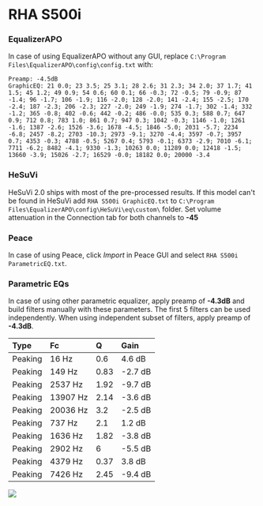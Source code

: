 # RHA S500i

### EqualizerAPO
In case of using EqualizerAPO without any GUI, replace `C:\Program Files\EqualizerAPO\config\config.txt`
with:
```
Preamp: -4.5dB
GraphicEQ: 21 0.0; 23 3.5; 25 3.1; 28 2.6; 31 2.3; 34 2.0; 37 1.7; 41 1.5; 45 1.2; 49 0.9; 54 0.6; 60 0.1; 66 -0.3; 72 -0.5; 79 -0.9; 87 -1.4; 96 -1.7; 106 -1.9; 116 -2.0; 128 -2.0; 141 -2.4; 155 -2.5; 170 -2.4; 187 -2.3; 206 -2.3; 227 -2.0; 249 -1.9; 274 -1.7; 302 -1.4; 332 -1.2; 365 -0.8; 402 -0.6; 442 -0.2; 486 -0.0; 535 0.3; 588 0.7; 647 0.9; 712 0.8; 783 1.0; 861 0.7; 947 0.3; 1042 -0.3; 1146 -1.0; 1261 -1.6; 1387 -2.6; 1526 -3.6; 1678 -4.5; 1846 -5.0; 2031 -5.7; 2234 -6.8; 2457 -8.2; 2703 -10.3; 2973 -9.1; 3270 -4.4; 3597 -0.7; 3957 0.7; 4353 -0.3; 4788 -0.5; 5267 0.4; 5793 -0.1; 6373 -2.9; 7010 -6.1; 7711 -6.2; 8482 -4.1; 9330 -1.3; 10263 0.0; 11289 0.0; 12418 -1.5; 13660 -3.9; 15026 -2.7; 16529 -0.0; 18182 0.0; 20000 -3.4
```

### HeSuVi
HeSuVi 2.0 ships with most of the pre-processed results. If this model can't be found in HeSuVi add
`RHA S500i GraphicEQ.txt` to `C:\Program Files\EqualizerAPO\config\HeSuVi\eq\custom\` folder.
Set volume attenuation in the Connection tab for both channels to **-45**

### Peace
In case of using Peace, click *Import* in Peace GUI and select `RHA S500i ParametricEQ.txt`.

### Parametric EQs
In case of using other parametric equalizer, apply preamp of **-4.3dB** and build filters manually
with these parameters. The first 5 filters can be used independently.
When using independent subset of filters, apply preamp of **-4.3dB**.

| Type    | Fc       |    Q | Gain    |
|:--------|:---------|:-----|:--------|
| Peaking | 16 Hz    | 0.6  | 4.6 dB  |
| Peaking | 149 Hz   | 0.83 | -2.7 dB |
| Peaking | 2537 Hz  | 1.92 | -9.7 dB |
| Peaking | 13907 Hz | 2.14 | -3.6 dB |
| Peaking | 20036 Hz | 3.2  | -2.5 dB |
| Peaking | 737 Hz   | 2.1  | 1.2 dB  |
| Peaking | 1636 Hz  | 1.82 | -3.8 dB |
| Peaking | 2902 Hz  | 6    | -5.5 dB |
| Peaking | 4379 Hz  | 0.37 | 3.8 dB  |
| Peaking | 7426 Hz  | 2.45 | -9.4 dB |

![](https://raw.githubusercontent.com/jaakkopasanen/AutoEq/master/results/innerfidelity/sbaf-serious/RHA%20S500i/RHA%20S500i.png)